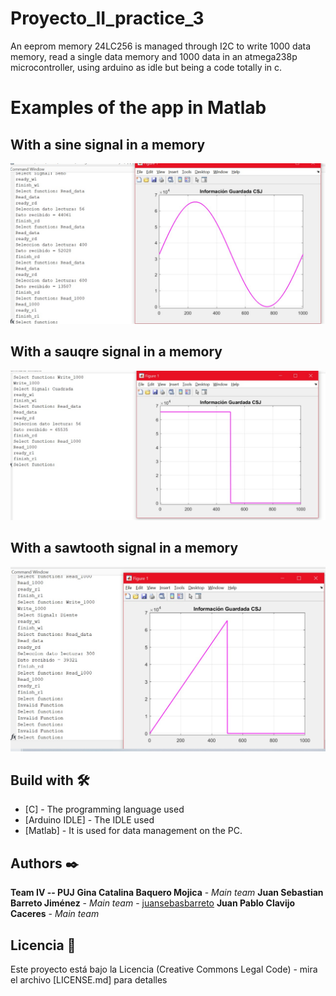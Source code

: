 # Proyecto_II_practice_3
An eeprom memory 24LC256 is managed through I2C to write 1000 data memory, read a single data memory and 1000 data in an atmega238p microcontroller, using arduino as idle but being a code totally in c.

# Examples of the app in Matlab
## With a sine signal in a memory
![](/Seno_memory.jpeg)
## With a sauqre signal in a memory
![](/Square_memory.jpeg)
## With a sawtooth signal in a memory
![](/Sawtooth_memory.jpeg)

## Build with 🛠️
* [C] - The programming language used
* [Arduino IDLE] - The IDLE used
* [Matlab] - It is used for data management on the PC.

## Authors ✒️
**Team IV -- PUJ**
**Gina Catalina Baquero Mojica** - *Main team*
**Juan Sebastian Barreto Jiménez** - *Main team* - [juansebasbarreto](https://github.com/juansebasbarreto)
**Juan Pablo Clavijo Caceres** - *Main team* 

## Licencia 📄
Este proyecto está bajo la Licencia (Creative Commons Legal Code) - mira el archivo [LICENSE.md] para detalles
